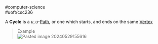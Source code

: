 #computer-science  
#uoft/csc236 

A **Cycle** is a $u,u$-[Path](Path.md), or one which starts, and ends on the same [Vertex](Vertex.md)

> Example  
> 	![Pasted image 20240529155616](Pasted%20image%2020240529155616.png)